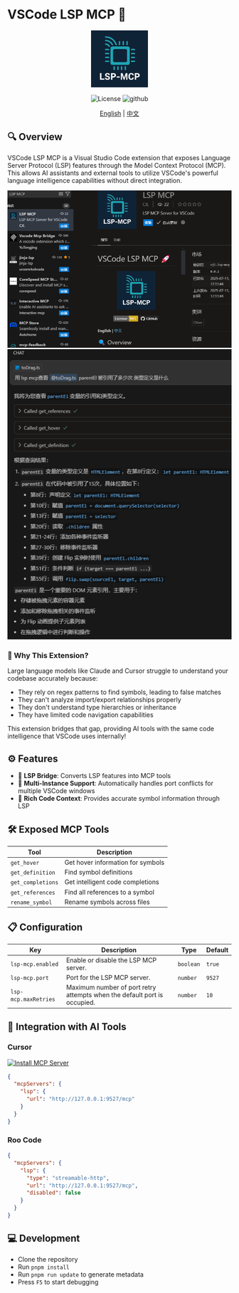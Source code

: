 # VSCode LSP MCP 🚀

<p align="center">
  <img src="res/icon.webp" width="128" height="128" alt="LSP MCP Icon">
</p>

<p align="center">
  <img alt="License" src="https://img.shields.io/badge/License-MIT-yellow.svg" />
  <img alt="github" src="https://img.shields.io/badge/GitHub-181717?logo=github&logoColor=white" />
</p>

<p align="center">
  <a href="./README.md">English</a> | <a href="./README.zh-CN.md">中文</a>
</p>

## 🔍 Overview

VSCode LSP MCP is a Visual Studio Code extension that exposes Language Server Protocol (LSP) features through the Model Context Protocol (MCP). This allows AI assistants and external tools to utilize VSCode's powerful language intelligence capabilities without direct integration.

![vscode-ext](./docAssets/vsc-ext.webp)
![demo](./docAssets/demo.webp)

### 🌟 Why This Extension?

Large language models like Claude and Cursor struggle to understand your codebase accurately because:

- They rely on regex patterns to find symbols, leading to false matches
- They can't analyze import/export relationships properly
- They don't understand type hierarchies or inheritance
- They have limited code navigation capabilities

This extension bridges that gap, providing AI tools with the same code intelligence that VSCode uses internally!

## ⚙️ Features

- 🔄 **LSP Bridge**: Converts LSP features into MCP tools
- 🔌 **Multi-Instance Support**: Automatically handles port conflicts for multiple VSCode windows
- 🧠 **Rich Code Context**: Provides accurate symbol information through LSP

## 🛠️ Exposed MCP Tools

| Tool | Description |
|------|-------------|
| `get_hover` | Get hover information for symbols |
| `get_definition` | Find symbol definitions |
| `get_completions` | Get intelligent code completions |
| `get_references` | Find all references to a symbol |
| `rename_symbol` | Rename symbols across files |

## 📋 Configuration

<!-- configs -->

| Key                  | Description                                                              | Type      | Default |
| -------------------- | ------------------------------------------------------------------------ | --------- | ------- |
| `lsp-mcp.enabled`    | Enable or disable the LSP MCP server.                                    | `boolean` | `true`  |
| `lsp-mcp.port`       | Port for the LSP MCP server.                                             | `number`  | `9527`  |
| `lsp-mcp.maxRetries` | Maximum number of port retry attempts when the default port is occupied. | `number`  | `10`    |

<!-- configs -->

## 🔗 Integration with AI Tools

### Cursor

[![Install MCP Server](https://cursor.com/deeplink/mcp-install-dark.png)](https://cursor.com/install-mcp?name=lsp&config=JTdCJTIydXJsJTIyJTNBJTIyaHR0cCUzQSUyRiUyRjEyNy4wLjAuMSUzQTk1MjclMkZtY3AlMjIlN0Q%3D)

```json
{
  "mcpServers": {
    "lsp": {
      "url": "http://127.0.0.1:9527/mcp"
    }
  }
}
```

### Roo Code

```json
{
  "mcpServers": {
    "lsp": {
      "type": "streamable-http",
      "url": "http://127.0.0.1:9527/mcp",
      "disabled": false
    }
  }
}
```

## 💻 Development

- Clone the repository
- Run `pnpm install`
- Run `pnpm run update` to generate metadata
- Press `F5` to start debugging
